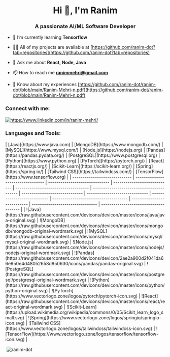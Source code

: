 <h1 align="center">Hi 👋, I'm Ranim</h1>
<h3 align="center">A passionate AI/ML Software Developer</h3>

- 🌱 I’m currently learning **Tensorflow**

- 👨‍💻 All of my projects are available at [https://github.com/ranim-dot?tab=repositories](https://github.com/ranim-dot?tab=repositories)

- 💬 Ask me about **React, Node, Java**

- 📫 How to reach me **ranimmehri@gmail.com**

- 📄 Know about my experiences [https://github.com/ranim-dot/ranim-dot/blob/main/Ranim-Mehri-n.pdf](https://github.com/ranim-dot/ranim-dot/blob/main/Ranim-Mehri-n.pdf)

<h3 align="left">Connect with me:</h3>
<p align="left">
<a href="https://linkedin.com/in/https://www.linkedin.com/in/ranim-mehri/" target="blank"><img align="center" src="https://raw.githubusercontent.com/rahuldkjain/github-profile-readme-generator/master/src/images/icons/Social/linked-in-alt.svg" alt="https://www.linkedin.com/in/ranim-mehri/" height="30" width="40" /></a>
</p>

<h3 align="left">Languages and Tools:</h3>
| [Java](https://www.java.com) | [MongoDB](https://www.mongodb.com/) | [MySQL](https://www.mysql.com/) | [Node.js](https://nodejs.org) | [Pandas](https://pandas.pydata.org/) | [PostgreSQL](https://www.postgresql.org) | [Python](https://www.python.org) | [PyTorch](https://pytorch.org/) | [React](https://reactjs.org/) | [Scikit-Learn](https://scikit-learn.org/) | [Spring](https://spring.io/) | [Tailwind CSS](https://tailwindcss.com/) | [TensorFlow](https://www.tensorflow.org) |
| ----------------------------- | --------------------------------- | ------------------------------ | ---------------------------- | ------------------------------------ | ----------------------------------------- | ------------------------------ | ------------------------------ | --------------------------- | ------------------------------------- | --------------------------- | -------------------------------- | -------------------------------------- |
| ![Java](https://raw.githubusercontent.com/devicons/devicon/master/icons/java/java-original.svg) | ![MongoDB](https://raw.githubusercontent.com/devicons/devicon/master/icons/mongodb/mongodb-original-wordmark.svg) | ![MySQL](https://raw.githubusercontent.com/devicons/devicon/master/icons/mysql/mysql-original-wordmark.svg) | ![Node.js](https://raw.githubusercontent.com/devicons/devicon/master/icons/nodejs/nodejs-original-wordmark.svg) | ![Pandas](https://raw.githubusercontent.com/devicons/devicon/2ae2a900d2f041da66e950e4d48052658d850630/icons/pandas/pandas-original.svg) | ![PostgreSQL](https://raw.githubusercontent.com/devicons/devicon/master/icons/postgresql/postgresql-original-wordmark.svg) | ![Python](https://raw.githubusercontent.com/devicons/devicon/master/icons/python/python-original.svg) | ![PyTorch](https://www.vectorlogo.zone/logos/pytorch/pytorch-icon.svg) | ![React](https://raw.githubusercontent.com/devicons/devicon/master/icons/react/react-original-wordmark.svg) | ![Scikit-Learn](https://upload.wikimedia.org/wikipedia/commons/0/05/Scikit_learn_logo_small.svg) | ![Spring](https://www.vectorlogo.zone/logos/springio/springio-icon.svg) | ![Tailwind CSS](https://www.vectorlogo.zone/logos/tailwindcss/tailwindcss-icon.svg) | ![TensorFlow](https://www.vectorlogo.zone/logos/tensorflow/tensorflow-icon.svg) |


<p>&nbsp;<img align="center" src="https://github-readme-stats.vercel.app/api?username=ranim-dot&show_icons=true&locale=en" alt="ranim-dot" /></p>
